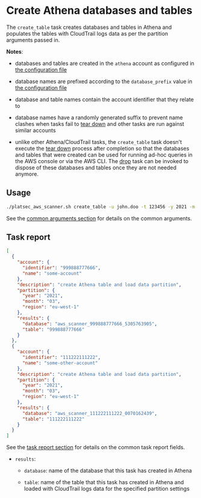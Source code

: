 # Create Athena databases and tables

The `create_table` task creates databases and tables in Athena and populates the tables with CloudTrail logs data as per
the partition arguments passed in.

**Notes**:

-   databases and tables are created in the `athena` account as configured in
    [the configuration file](../configuration.md#athena)

-   database names are prefixed according to the `database_prefix` value in
    [the configuration file](../configuration.md#athena)

-   database and table names contain the account identifier that they relate to

-   database names have a randomly generated suffix to prevent name clashes when tasks fail to
    [tear down](../usage.md#task-setup-and-tear-down) and other tasks are run against similar accounts

-   unlike other Athena/CloudTrail tasks, the `create_table` task doesn't execute the
    [tear down](../usage.md#task-setup-and-tear-down) process after completion so that the databases and tables that
    were created can be used for running ad-hoc queries in the AWS console or via the AWS CLI. The [drop](drop.md) task
    can be invoked to dispose of these databases and tables once they are not needed anymore.

## Usage

```sh
./platsec_aws_scanner.sh create_table -u john.doo -t 123456 -y 2021 -m 3 -re eu-west-1 -a 999888777666,111222111222
```

See the [common arguments section](../usage.md#common-arguments) for details on the common arguments.

## Task report

```json
[
  {
    "account": {
      "identifier": "999888777666",
      "name": "some-account"
    },
    "description": "create Athena table and load data partition",
    "partition": {
      "year": "2021",
      "month": "03",
      "region": "eu-west-1"
    },
    "results": {
      "database": "aws_scanner_999888777666_5305763905",
      "table": "999888777666"
    }
  },
  {
    "account": {
      "identifier": "111222111222",
      "name": "some-other-account"
    },
    "description": "create Athena table and load data partition",
    "partition": {
      "year": "2021",
      "month": "03",
      "region": "eu-west-1"
    },
    "results": {
      "database": "aws_scanner_111222111222_0070162439",
      "table": "111222111222"
    }
  }
]
```

See the [task report section](../usage.md#task-report) for details on the common task report fields.

- `results`:

  -   `database`: name of the database that this task has created in Athena

  -   `table`: name of the table that this task has created in Athena and loaded with CloudTrail logs data for the
      specified partition settings
